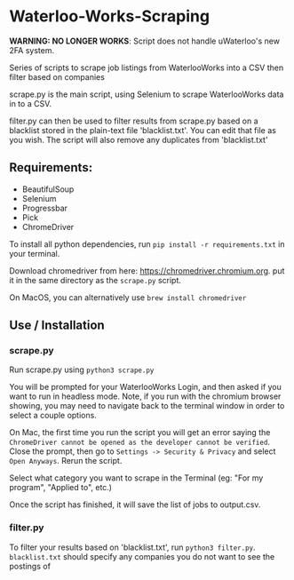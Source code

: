# Waterloo-Works-Scraping
 
**WARNING: NO LONGER WORKS**: Script does not handle uWaterloo's new 2FA system.

Series of scripts to scrape job listings from WaterlooWorks into a CSV then filter based on companies

scrape.py is the main script, using Selenium to scrape WaterlooWorks data in to a CSV. 

filter.py can then be used to filter results from scrape.py based on a blacklist stored in the plain-text file 'blacklist.txt'. You can edit that file as you wish. The script will also remove any duplicates from 'blacklist.txt'

## Requirements:

- BeautifulSoup
- Selenium
- Progressbar
- Pick
- ChromeDriver

To install all python dependencies, run  `pip install -r requirements.txt` in your terminal.

Download chromedriver from here: https://chromedriver.chromium.org. put it in the same directory as the `scrape.py` script.

On MacOS, you can alternatively use `brew install chromedriver`

## Use / Installation

### scrape.py

Run scrape.py using `python3 scrape.py`

You will be prompted for your WaterlooWorks Login, and then asked if you want to run in headless mode. Note, if you run with the chromium browser showing, you may need to navigate back to the terminal window in order to select a couple options.

On Mac, the first time you run the script you will get an error saying the `ChromeDriver cannot be opened as the developer cannot be verified`. Close the prompt, then go to `Settings -> Security & Privacy` and select `Open Anyways`. Rerun the script.

Select what category you want to scrape in the Terminal (eg: "For my program", "Applied to", etc.)

Once the script has finished, it will save the list of jobs to output.csv.

### filter.py

To filter your results based on 'blacklist.txt', run `python3 filter.py`. `blacklist.txt` should specify any companies you do not want to see the postings of



